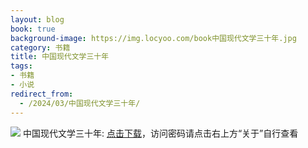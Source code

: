 ```yaml
---
layout: blog
book: true
background-image: https://img.locyoo.com/book中国现代文学三十年.jpg
category: 书籍
title: 中国现代文学三十年
tags:
- 书籍
- 小说
redirect_from:
  - /2024/03/中国现代文学三十年/
---
```

![](https://img.locyoo.com/book中国现代文学三十年.jpg)
中国现代文学三十年: <a name = "ref1" href="https://url18.ctfile.com/f/50983618-1063935893-0c59f2?p=3619">点击下载</a>，访问密码请点击右上方“关于”自行查看